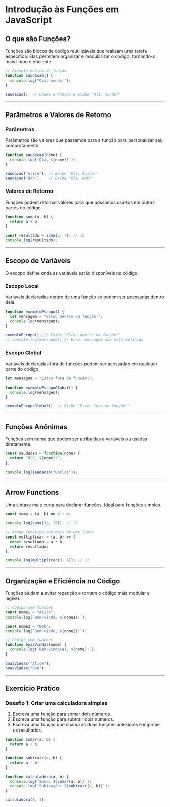 # Introdução às Funções em JavaScript

## O que são Funções?
Funções são blocos de código reutilizáveis que realizam uma tarefa específica. Elas permitem organizar e modularizar o código, tornando-o mais limpo e eficiente.

```javascript
// Exemplo básico de função
function saudacao() {
  console.log("Olá, mundo!");
}

saudacao(); // Chama a função e exibe "Olá, mundo!"
```

---

## Parâmetros e Valores de Retorno
### Parâmetros
Parâmetros são valores que passamos para a função para personalizar seu comportamento.

```javascript
function saudacao(nome) {
  console.log(`Olá, ${nome}!`);
}

saudacao("Alice"); // Exibe "Olá, Alice!"
saudacao("Bob");   // Exibe "Olá, Bob!"
```

### Valores de Retorno
Funções podem retornar valores para que possamos usá-los em outras partes do código.

```javascript
function soma(a, b) {
  return a + b;
}

const resultado = soma(5, 7); // 12
console.log(resultado);
```

---

## Escopo de Variáveis
O escopo define onde as variáveis estão disponíveis no código.

### Escopo Local
Variáveis declaradas dentro de uma função só podem ser acessadas dentro dela.

```javascript
function exemploEscopo() {
  let mensagem = "Estou dentro da função!";
  console.log(mensagem);
}

exemploEscopo(); // Exibe "Estou dentro da função!"
// console.log(mensagem); // Erro: mensagem não está definida
```

### Escopo Global
Variáveis declaradas fora de funções podem ser acessadas em qualquer parte do código.

```javascript
let mensagem = "Estou fora da função!";

function exemploEscopoGlobal() {
  console.log(mensagem);
}

exemploEscopoGlobal(); // Exibe "Estou fora da função!"
```

---

## Funções Anônimas
Funções sem nome que podem ser atribuídas a variáveis ou usadas diretamente.

```javascript
const saudacao = function(nome) {
  return `Olá, ${nome}!`;
};

console.log(saudacao("Carlos"));
```

---

## Arrow Functions
Uma sintaxe mais curta para declarar funções. Ideal para funções simples.

```javascript
const soma = (a, b) => a + b;

console.log(soma(10, 15)); // 25

// Arrow function com mais de uma linha
const multiplicar = (a, b) => {
  const resultado = a * b;
  return resultado;
};

console.log(multiplicar(3, 4)); // 12
```

---

## Organização e Eficiência no Código
Funções ajudam a evitar repetição e tornam o código mais modular e legível.

```javascript
// Código sem funções
const nome1 = "Alice";
console.log(`Bem-vinda, ${nome1}!`);

const nome2 = "Bob";
console.log(`Bem-vindo, ${nome2}!`);

// Código com funções
function boasVindas(nome) {
  console.log(`Bem-vindo(a), ${nome}!`);
}

boasVindas("Alice");
boasVindas("Bob");
```

---

## Exercício Prático
### Desafio 1: Criar uma calculadora simples
1. Escreva uma função para somar dois números.
2. Escreva uma função para subtrair dois números.
3. Escreva uma função que chama as duas funções anteriores e imprime os resultados.

```javascript
function somar(a, b) {
  return a + b;
}

function subtrair(a, b) {
  return a - b;
}

function calculadora(a, b) {
  console.log(`Soma: ${somar(a, b)}`);
  console.log(`Subtração: ${subtrair(a, b)}`);
}

calculadora(8, 3);
```

